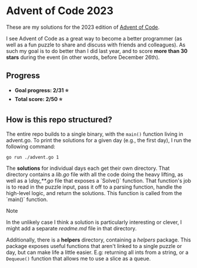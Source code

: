 # Advent of Code 2023

These are my solutions for the 2023 edition of [Advent of Code](https://adventofcode.com/).

I see Advent of Code as a great way to become a better programmer (as well as a fun puzzle to share and discuss with friends and colleagues). As such my goal is to do better than I did last year, and to score **more than 30 stars** during the event (in other words, before December 26th).

## Progress

- **Goal progress: 2/31 :star:**
- **Total score: 2/50 :star:**

## How is this repo structured?

The entire repo builds to a single binary, with the `main()` function living in advent.go. To print the solutions for a given day (e.g., the first day), I run the following command:
~~~
go run ./advent.go 1
~~~
The **solutions** for individual days each get their own directory. That directory contains a *lib.go* file with all the code doing the heavy lifting, as well as a *\day_\*\*.go* file that exposes a ´Solve()´ function. That function's job is to read in the puzzle input, pass it off to a parsing function, handle the high-level logic, and return the solutions. This function is called from the ´main()´ function.

> [!Note]
> In the unlikely case I think a solution is particularly interesting or clever, I might add a separate *readme.md* file in that directory.

Additionally, there is a **helpers** directory, containing a *helpers* package. This package exposes useful functions that aren't linked to a single puzzle or day, but can make life a little easier. E.g: returning all ints from a string, or a `Dequeue()` function that allows me to use a slice as a queue. 